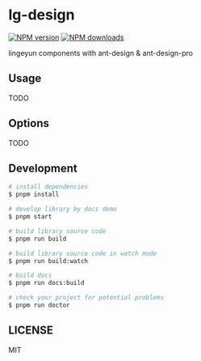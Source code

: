 # lg-design

[![NPM version](https://img.shields.io/npm/v/lg-design.svg?style=flat)](https://npmjs.org/package/lg-design)
[![NPM downloads](http://img.shields.io/npm/dm/lg-design.svg?style=flat)](https://npmjs.org/package/lg-design)

lingeyun components with ant-design & ant-design-pro

## Usage

TODO

## Options

TODO

## Development

```bash
# install dependencies
$ pnpm install

# develop library by docs demo
$ pnpm start

# build library source code
$ pnpm run build

# build library source code in watch mode
$ pnpm run build:watch

# build docs
$ pnpm run docs:build

# check your project for potential problems
$ pnpm run doctor
```

## LICENSE

MIT
